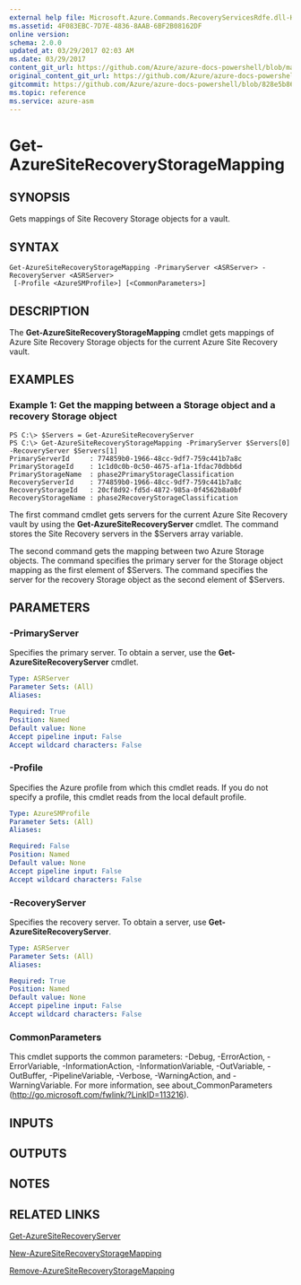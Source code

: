 ```yaml
---
external help file: Microsoft.Azure.Commands.RecoveryServicesRdfe.dll-Help.xml
ms.assetid: 4F083EBC-7D7E-4836-8AAB-6BF2B08162DF
online version:
schema: 2.0.0
updated_at: 03/29/2017 02:03 AM
ms.date: 03/29/2017
content_git_url: https://github.com/Azure/azure-docs-powershell/blob/master/azureps-cmdlets-docs/ServiceManagement/Azure/v3.7.0/Get-AzureSiteRecoveryStorageMapping.md
original_content_git_url: https://github.com/Azure/azure-docs-powershell/blob/master/azureps-cmdlets-docs/ServiceManagement/Azure/v3.7.0/Get-AzureSiteRecoveryStorageMapping.md
gitcommit: https://github.com/Azure/azure-docs-powershell/blob/828e5b8648af6bdf3119ffe0cd409647f00de183
ms.topic: reference
ms.service: azure-asm
---
```


# Get-AzureSiteRecoveryStorageMapping

## SYNOPSIS
Gets mappings of Site Recovery Storage objects for a vault.

## SYNTAX

```
Get-AzureSiteRecoveryStorageMapping -PrimaryServer <ASRServer> -RecoveryServer <ASRServer>
 [-Profile <AzureSMProfile>] [<CommonParameters>]
```

## DESCRIPTION
The **Get-AzureSiteRecoveryStorageMapping** cmdlet gets mappings of Azure Site Recovery Storage objects for the current Azure Site Recovery vault.

## EXAMPLES

### Example 1: Get the mapping between a Storage object and a recovery Storage object
```
PS C:\> $Servers = Get-AzureSiteRecoveryServer
PS C:\> Get-AzureSiteRecoveryStorageMapping -PrimaryServer $Servers[0] -RecoveryServer $Servers[1]
PrimaryServerId     : 774859b0-1966-48cc-9df7-759c441b7a8c
PrimaryStorageId    : 1c1d0c0b-0c50-4675-af1a-1fdac70dbb6d
PrimaryStorageName  : phase2PrimaryStorageClassification
RecoveryServerId    : 774859b0-1966-48cc-9df7-759c441b7a8c
RecoveryStorageId   : 20cf8d92-fd5d-4872-985a-0f4562b8a0bf
RecoveryStorageName : phase2RecoveryStorageClassification
```

The first command cmdlet gets servers for the current Azure Site Recovery vault by using the **Get-AzureSiteRecoveryServer** cmdlet.
The command stores the Site Recovery servers in the $Servers array variable.

The second command gets the mapping between two Azure Storage objects.
The command specifies the primary server for the Storage object mapping as the first element of $Servers.
The command specifies the server for the recovery Storage object as the second element of $Servers.

## PARAMETERS

### -PrimaryServer
Specifies the primary server.
To obtain a server, use the **Get-AzureSiteRecoveryServer** cmdlet.

```yaml
Type: ASRServer
Parameter Sets: (All)
Aliases: 

Required: True
Position: Named
Default value: None
Accept pipeline input: False
Accept wildcard characters: False
```

### -Profile
Specifies the Azure profile from which this cmdlet reads.
If you do not specify a profile, this cmdlet reads from the local default profile.

```yaml
Type: AzureSMProfile
Parameter Sets: (All)
Aliases: 

Required: False
Position: Named
Default value: None
Accept pipeline input: False
Accept wildcard characters: False
```

### -RecoveryServer
Specifies the recovery server.
To obtain a server, use **Get-AzureSiteRecoveryServer**.

```yaml
Type: ASRServer
Parameter Sets: (All)
Aliases: 

Required: True
Position: Named
Default value: None
Accept pipeline input: False
Accept wildcard characters: False
```

### CommonParameters
This cmdlet supports the common parameters: -Debug, -ErrorAction, -ErrorVariable, -InformationAction, -InformationVariable, -OutVariable, -OutBuffer, -PipelineVariable, -Verbose, -WarningAction, and -WarningVariable. For more information, see about_CommonParameters (http://go.microsoft.com/fwlink/?LinkID=113216).

## INPUTS

## OUTPUTS

## NOTES

## RELATED LINKS

[Get-AzureSiteRecoveryServer](./Get-AzureSiteRecoveryServer.md)

[New-AzureSiteRecoveryStorageMapping](./New-AzureSiteRecoveryStorageMapping.md)

[Remove-AzureSiteRecoveryStorageMapping](./Remove-AzureSiteRecoveryStorageMapping.md)


